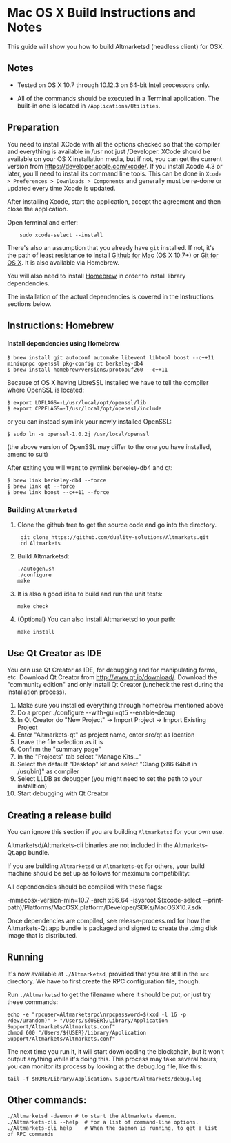 Mac OS X Build Instructions and Notes
====================================
This guide will show you how to build Altmarketsd (headless client) for OSX.

Notes
-----

* Tested on OS X 10.7 through 10.12.3 on 64-bit Intel processors only.

* All of the commands should be executed in a Terminal application. The
built-in one is located in `/Applications/Utilities`.

Preparation
-----------

You need to install XCode with all the options checked so that the compiler
and everything is available in /usr not just /Developer. XCode should be
available on your OS X installation media, but if not, you can get the
current version from https://developer.apple.com/xcode/. If you install
Xcode 4.3 or later, you'll need to install its command line tools. This can
be done in `Xcode > Preferences > Downloads > Components` and generally must
be re-done or updated every time Xcode is updated.

After installing Xcode, start the application, accept the agreement and then close the application.

Open terminal and enter:
                
        sudo xcode-select --install

There's also an assumption that you already have `git` installed. If
not, it's the path of least resistance to install [Github for Mac](https://mac.github.com/)
(OS X 10.7+) or
[Git for OS X](https://code.google.com/p/git-osx-installer/). It is also
available via Homebrew.

You will also need to install [Homebrew](http://brew.sh) in order to install library
dependencies.

The installation of the actual dependencies is covered in the Instructions
sections below.

Instructions: Homebrew
----------------------

#### Install dependencies using Homebrew

    $ brew install git autoconf automake libevent libtool boost --c++11 miniupnpc openssl pkg-config qt berkeley-db4
    $ brew install homebrew/versions/protobuf260 --c++11

Because of OS X having LibreSSL installed we have to tell the compiler where OpenSSL is located:

    $ export LDFLAGS=-L/usr/local/opt/openssl/lib
    $ export CPPFLAGS=-I/usr/local/opt/openssl/include
    
or you can instead symlink your newly installed OpenSSL:

    $ sudo ln -s openssl-1.0.2j /usr/local/openssl

(the above version of OpenSSL may differ to the one you have installed, amend to suit)

After exiting you will want to symlink berkeley-db4 and qt:

    $ brew link berkeley-db4 --force
    $ brew link qt --force
    $ brew link boost --c++11 --force


### Building `Altmarketsd`

1. Clone the github tree to get the source code and go into the directory.

        git clone https://github.com/duality-solutions/Altmarkets.git
        cd Altmarkets

2.  Build Altmarketsd:

        ./autogen.sh
        ./configure
        make

3.  It is also a good idea to build and run the unit tests:

        make check

4.  (Optional) You can also install Altmarketsd to your path:

        make install

Use Qt Creator as IDE
------------------------
You can use Qt Creator as IDE, for debugging and for manipulating forms, etc.
Download Qt Creator from http://www.qt.io/download/. Download the "community edition" and only install Qt Creator (uncheck the rest during the installation process).

1. Make sure you installed everything through homebrew mentioned above 
2. Do a proper ./configure --with-gui=qt5 --enable-debug
3. In Qt Creator do "New Project" -> Import Project -> Import Existing Project
4. Enter "Altmarkets-qt" as project name, enter src/qt as location
5. Leave the file selection as it is
6. Confirm the "summary page"
7. In the "Projects" tab select "Manage Kits..."
8. Select the default "Desktop" kit and select "Clang (x86 64bit in /usr/bin)" as compiler
9. Select LLDB as debugger (you might need to set the path to your installtion)
10. Start debugging with Qt Creator

Creating a release build
------------------------
You can ignore this section if you are building `Altmarketsd` for your own use.

Altmarketsd/Altmarkets-cli binaries are not included in the Altmarkets-Qt.app bundle.

If you are building `Altmarketsd` or `Altmarkets-Qt` for others, your build machine should be set up
as follows for maximum compatibility:

All dependencies should be compiled with these flags:

 -mmacosx-version-min=10.7
 -arch x86_64
 -isysroot $(xcode-select --print-path)/Platforms/MacOSX.platform/Developer/SDKs/MacOSX10.7.sdk

Once dependencies are compiled, see release-process.md for how the Altmarkets-Qt.app
bundle is packaged and signed to create the .dmg disk image that is distributed.

Running
-------

It's now available at `./Altmarketsd`, provided that you are still in the `src`
directory. We have to first create the RPC configuration file, though.

Run `./Altmarketsd` to get the filename where it should be put, or just try these
commands:

    echo -e "rpcuser=Altmarketsrpc\nrpcpassword=$(xxd -l 16 -p /dev/urandom)" > "/Users/${USER}/Library/Application Support/Altmarkets/Altmarkets.conf"
    chmod 600 "/Users/${USER}/Library/Application Support/Altmarkets/Altmarkets.conf"

The next time you run it, it will start downloading the blockchain, but it won't
output anything while it's doing this. This process may take several hours;
you can monitor its process by looking at the debug.log file, like this:

    tail -f $HOME/Library/Application\ Support/Altmarkets/debug.log

Other commands:
-------

    ./Altmarketsd -daemon # to start the Altmarkets daemon.
    ./Altmarkets-cli --help  # for a list of command-line options.
    ./Altmarkets-cli help    # When the daemon is running, to get a list of RPC commands
